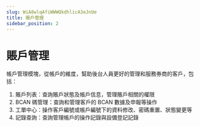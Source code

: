 ```yaml
---
slug: WiA8wlqAfiWWWQkdhlicA3eJnUe
title: 賬戶管理
sidebar_position: 2
---
```



# 賬戶管理


帳戶管理模塊，從帳戶的維度，幫助後台人員更好的管理和服務券商的客戶，包括：

1. 賬戶列表：查詢賬戶狀態及帳戶信息，管理賬戶相關的權限
2. BCAN 碼管理：查詢和管理客戶的 BCAN 數據及申報等操作
3. 工單中心：操作客戶編號或帳戶編號下的資料修改、密碼重置、狀態變更等
4. 記錄查詢：查詢管理帳戶的操作記錄與設備登記記錄
